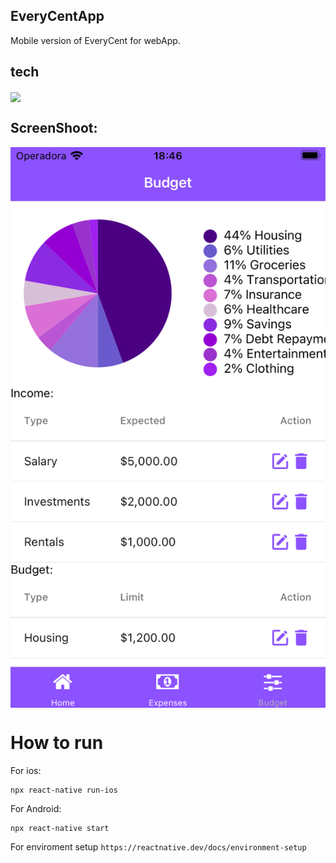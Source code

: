 ## EveryCentApp

Mobile version of EveryCent for webApp.

## tech

<img align="center" src="https://img.shields.io/badge/React_Native-20232A?style=for-the-badge&logo=react&logoColor=61DAFB"/>

## ScreenShoot:

<img align="center" src="https://raw.githubusercontent.com/asreal089/everyCentApp/main/app_preview.png">

# How to run

For ios:
```
npx react-native run-ios
```
For Android:
```
npx react-native start
```

For enviroment setup `https://reactnative.dev/docs/environment-setup`



